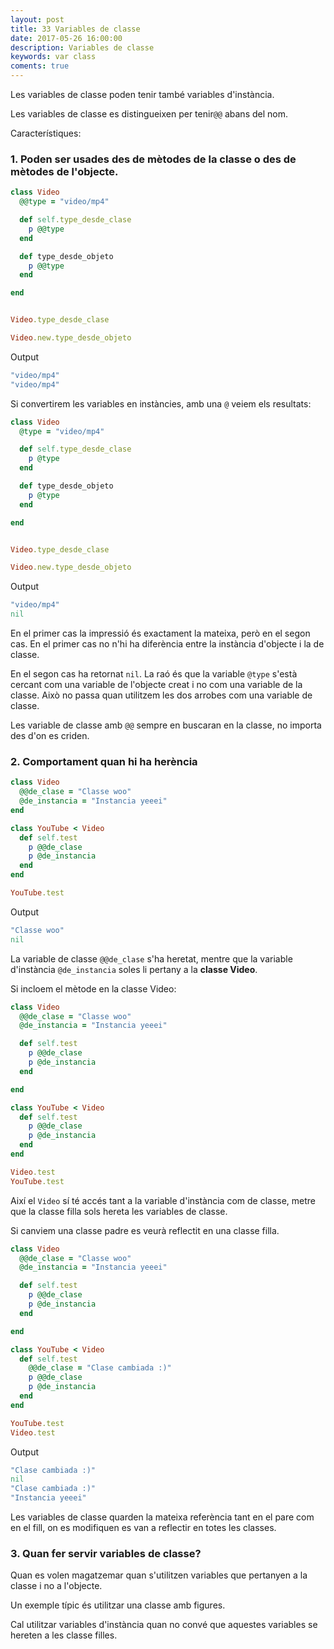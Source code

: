 ```yaml
---
layout: post
title: 33 Variables de classe
date: 2017-05-26 16:00:00
description: Variables de classe
keywords: var class
coments: true
---
```


Les variables de classe poden tenir també variables d'instància.

Les variables de classe es distingueixen per tenir`@@` abans del nom.

Característiques:

### 1. Poden ser usades des de mètodes de la classe o des de mètodes de l'objecte.

```ruby
class Video
  @@type = "video/mp4"

  def self.type_desde_clase
    p @@type
  end

  def type_desde_objeto
    p @@type
  end

end


Video.type_desde_clase

Video.new.type_desde_objeto
```

Output

```ruby
"video/mp4"
"video/mp4"
```

Si convertirem les variables en instàncies, amb una `@` veiem els resultats:

```ruby
class Video
  @type = "video/mp4"

  def self.type_desde_clase
    p @type
  end

  def type_desde_objeto
    p @type
  end

end


Video.type_desde_clase

Video.new.type_desde_objeto
```

Output

```ruby
"video/mp4"
nil
```

En el primer cas la impressió és exactament la mateixa, però en el segon cas. En el primer cas no n'hi ha diferència entre la instància d'objecte i la de classe.

En el segon cas ha retornat `nil`. La raó és que la variable `@type` s'està cercant com una variable de l'objecte creat i no com una variable de la classe. Això no passa quan utilitzem les dos arrobes com una variable de classe.

Les variable de classe amb `@@` sempre en buscaran en la classe, no importa des d'on es criden.


### 2. Comportament quan hi ha herència


```ruby
class Video
  @@de_clase = "Classe woo"
  @de_instancia = "Instancia yeeei"
end

class YouTube < Video
  def self.test
    p @@de_clase
    p @de_instancia
  end
end

YouTube.test
```

Output

```ruby
"Classe woo"
nil
```

La variable de classe `@@de_clase` s'ha heretat, mentre que la variable d'instància `@de_instancia` soles li pertany a la **classe Video**.

Si incloem el mètode en la classe Video:

```ruby
class Video
  @@de_clase = "Classe woo"
  @de_instancia = "Instancia yeeei"

  def self.test
    p @@de_clase
    p @de_instancia
  end

end

class YouTube < Video
  def self.test
    p @@de_clase
    p @de_instancia
  end
end

Video.test
YouTube.test
```

Així el `Video` sí té accés tant a la variable d'instància com de classe, metre que la classe filla sols hereta les variables de classe.

Si canviem una classe padre es veurà reflectit en una classe filla.

```ruby
class Video
  @@de_clase = "Classe woo"
  @de_instancia = "Instancia yeeei"

  def self.test
    p @@de_clase
    p @de_instancia
  end

end

class YouTube < Video
  def self.test
    @@de_clase = "Clase cambiada :)"
    p @@de_clase
    p @de_instancia
  end
end

YouTube.test
Video.test
```

Output

```ruby
"Clase cambiada :)"
nil
"Clase cambiada :)"
"Instancia yeeei"
```

Les variables de classe quarden la mateixa referència tant en el pare com en el fill, on es modifiquen es van a reflectir en totes les classes.

### 3. Quan fer servir variables de classe?

Quan es volen magatzemar quan s'utilitzen variables que pertanyen a la classe i no a l'objecte.

Un exemple típic és utilitzar una classe amb figures.

Cal utilitzar variables d'instància quan no convé que aquestes variables se hereten a les classe filles.

